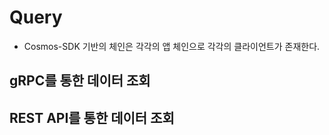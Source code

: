 # Query

- Cosmos-SDK 기반의 체인은 각각의 앱 체인으로 각각의 클라이언트가 존재한다.

## gRPC를 통한 데이터 조회

## REST API를 통한 데이터 조회

